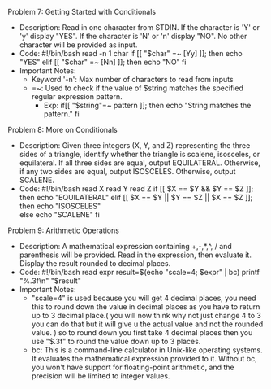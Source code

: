 Problem 7: Getting Started with Conditionals
- Description: Read in one character from STDIN. If the character is 'Y' or 'y' display "YES". If the character is 'N' or 'n' display "NO". No other character will be provided as input. 
- Code:
#!/bin/bash
read -n 1 char
if [[ "$char" =~ [Yy] ]]; then
    echo "YES"
elif [[ "$char" =~ [Nn] ]]; then
    echo "NO"
fi
- Important Notes:
    - Keyword '-n': Max number of characters to read from inputs
    - =~: Used to check if the value of $string matches the specified regular expression pattern.
		- Exp: 
	    if[[ "$string"=~ pattern ]]; then
		echo "String matches the pattern."
		fi

Problem 8: More on Conditionals
- Description: Given three integers (X, Y, and Z) representing the three sides of a triangle, identify whether the triangle is scalene, isosceles, or equilateral. If all three sides are equal, output EQUILATERAL. Otherwise, if any two sides are equal, output ISOSCELES. Otherwise, output SCALENE. 
- Code:
#!/bin/bash
read X
read Y
read Z
if [[ $X == $Y && $Y == $Z ]]; then
    echo "EQUILATERAL" 
elif [[ $X == $Y || $Y == $Z || $X == $Z ]]; then
    echo "ISOSCELES"  
else
    echo "SCALENE"
fi

Problem 9: Arithmetic Operations
- Description: A mathematical expression containing +,-,*,^, / and parenthesis will be provided. Read in the expression, then evaluate it. Display the result rounded to decimal places. 
- Code: 
#!/bin/bash
read expr
result=$(echo "scale=4; $expr" | bc)
printf "%.3f\n" "$result"
- Important Notes:
	- "scale=4" is used because you will get 4 decimal places, you need this to round down the value in decimal places as you have to return up to 3 decimal place.( you will now think why not just change 4 to 3 you can do that but it will give u the actual value and not the rounded value. ) so to round down you first take 4 decimal places then you use "$.3f" to round the value down up to 3 places.
	- bc: This is a command-line calculator in Unix-like operating systems. It evaluates the mathematical expression provided to it. Without bc, you won't have support for floating-point arithmetic, and the precision will be limited to integer values. 
